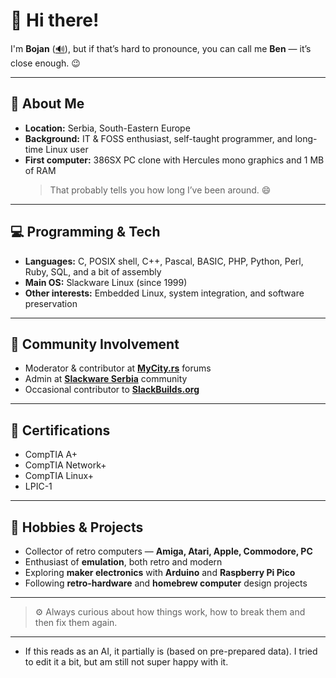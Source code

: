 # 👋 Hi there!

I'm **Bojan** ([🔊](https://forvo.com/word/bojan/)), but if that’s hard to pronounce, you can call me **Ben** — it’s close enough. 😉

---

## 🧠 About Me
- **Location:** Serbia, South-Eastern Europe  
- **Background:** IT & FOSS enthusiast, self-taught programmer, and long-time Linux user  
- **First computer:** 386SX PC clone with Hercules mono graphics and 1 MB of RAM  
  > That probably tells you how long I’ve been around. 😄  

---

## 💻 Programming & Tech
- **Languages:** C, POSIX shell, C++, Pascal, BASIC, PHP, Python, Perl, Ruby, SQL, and a bit of assembly  
- **Main OS:** Slackware Linux (since 1999)  
- **Other interests:** Embedded Linux, system integration, and software preservation  

---

## 🐧 Community Involvement
- Moderator & contributor at **[MyCity.rs](https://www.mycity.rs/)** forums  
- Admin at **[Slackware Serbia](https://www.slackware-srbija.org/forum/)** community  
- Occasional contributor to **[SlackBuilds.org](https://slackbuilds.org/)**  

---

## 📜 Certifications
- CompTIA A+  
- CompTIA Network+  
- CompTIA Linux+  
- LPIC-1  

---

## 🧩 Hobbies & Projects
- Collector of retro computers — **Amiga, Atari, Apple, Commodore, PC**  
- Enthusiast of **emulation**, both retro and modern  
- Exploring **maker electronics** with **Arduino** and **Raspberry Pi Pico**  
- Following **retro-hardware** and **homebrew computer** design projects  

---

> ⚙️ Always curious about how things work, how to break them and then fix them again.

---

 - If this reads as an AI, it partially is (based on pre-prepared data). I tried to edit it a bit, but am still not super happy with it.
